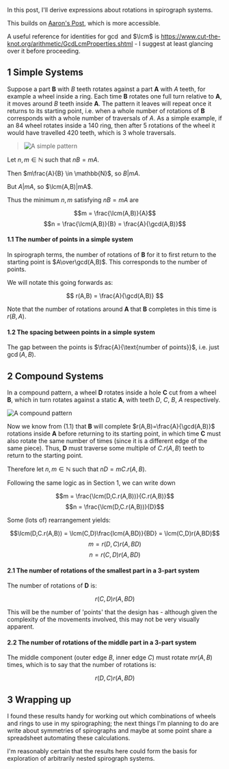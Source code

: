 $\DeclareMathOperator{\lcm}{lcm}$In this post, I'll derive expressions about rotations in spirograph systems.

This builds on [Aaron's Post](https://www.wildgears.com/math-and-predictions.html), which is more accessible.

A useful reference for identities for $\gcd$ and $\lcm$ is https://www.cut-the-knot.org/arithmetic/GcdLcmProperties.shtml - I suggest at least glancing over it before proceeding.

## 1 Simple Systems

Suppose a part $\mathbf{B}$ with $B$ teeth rotates against a part $\mathbf{A}$ with $A$ teeth, for example a wheel inside a ring. Each time $\mathbf{B}$ rotates one full turn relative to $\mathbf{A}$, it moves around $B$ teeth inside $\mathbf{A}$. The pattern it leaves will repeat once it returns to its starting point, i.e. when a whole number of rotations of $\mathbf{B}$ corresponds with a whole number of traversals of $A$. As a simple example, if an 84 wheel rotates inside a 140 ring, then after 5 rotations of the wheel it would have travelled 420 teeth, which is 3 whole traversals.

> ![A simple pattern](/assets/img/spiro/simple.jpg)

Let $n, m \in \mathbb{N}$ such that $nB = mA$. 

Then $m\frac{A}{B} \in \mathbb{N}$, so $B|mA$.

But $A|mA$, so $\lcm(A,B)|mA$.

Thus the minimum $n, m$ satisfying $nB=mA$ are

$$m = \frac{\lcm(A,B)}{A}$$
$$n = \frac{\lcm(A,B)}{B} = \frac{A}{\gcd(A,B)}$$

#### 1.1 The number of points in a simple system

In spirograph terms, the number of rotations of $\mathbf{B}$ for it to first return to the starting point is $A\over\gcd(A,B)$. This corresponds to the number of points.

We will notate this going forwards as:

$$ r(A,B) = \frac{A}{\gcd(A,B)} $$

Note that the number of rotations around $\mathbf{A}$ that $\mathbf{B}$ completes in this time is $r(B,A)$.

#### 1.2 The spacing between points in a simple system

The gap between the points is $\frac{A}{\text{number of points}}$, i.e. just $\gcd(A,B)$.

## 2 Compound Systems

In a compound pattern, a wheel $\mathbf{D}$ rotates inside a hole $\mathbf{C}$ cut from a wheel $\mathbf{B}$, which in turn rotates against a static $\mathbf{A}$, with teeth $D$, $C$, $B$, $A$ respectively.

![A compound pattern](/assets/img/spiro/compound.jpg)

Now we know from (1.1) that $\mathbf{B}$ will complete $r(A,B)=\frac{A}{\gcd(A,B)}$ rotations inside $\mathbf{A}$ before returning to its starting point, in which time $\mathbf{C}$ must also rotate the same number of times (since it is a different edge of the same piece). Thus, $\mathbf{D}$ must traverse some multiple of $C.r(A,B)$ teeth to return to the starting point.

Therefore let $n, m \in \mathbb{N}$ such that $nD = mC.r(A,B)$.

Following the same logic as in Section 1, we can write down

$$m = \frac{\lcm(D,C.r(A,B))}{C.r(A,B)}$$
$$n = \frac{\lcm(D,C.r(A,B))}{D}$$

Some (lots of) rearrangement yields:

$$\lcm(D,C.r(A,B)) = \lcm(C,D)\frac{lcm(A,BD)}{BD} = \lcm(C,D)r(A,BD)$$
$$m = r(D,C)r(A,BD)$$
$$n = r(C,D)r(A,BD)$$

#### 2.1 The number of rotations of the smallest part in a 3-part system

The number of rotations of $\mathbf{D}$ is: 

$$r(C,D)r(A,BD)$$

This will be the number of 'points' that the design has - although given the complexity of the movements involved, this may not be very visually apparent.

#### 2.2 The number of rotations of the middle part in a 3-part system

The middle component (outer edge $B$, inner edge $C$) must rotate $m r(A,B)$ times, which is to say that the number of rotations is:

$$r(D,C)r(A,BD)$$

## 3 Wrapping up

I found these results handy for working out which combinations of wheels and rings to use in my spirographing; the next things I'm planning to do are write about symmetries of spirographs and maybe at some point share a spreadsheet automating these calculations.

I'm reasonably certain that the results here could form the basis for exploration of arbitrarily nested spirograph systems.